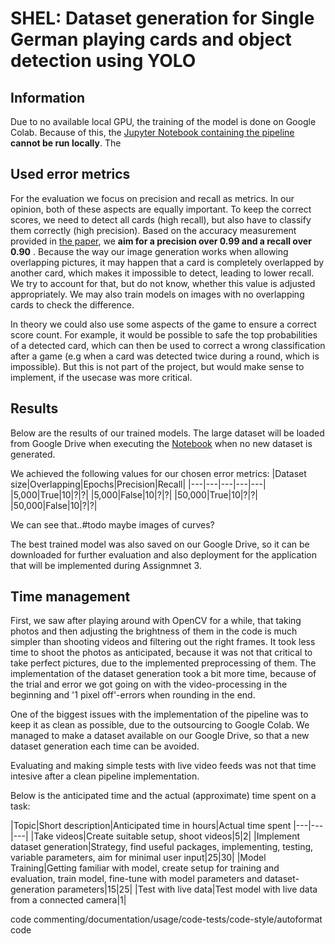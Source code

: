 # SHEL: Dataset generation for Single German playing cards and object detection using YOLO

## Information

Due to no available local GPU, the training of the model is done on Google Colab. Because of this, the [Jupyter Notebook containing the pipeline](../src/pipeline.ipynb) **cannot be run locally**. The 

## Used error metrics
For the evaluation we focus on precision and recall as metrics. In our opinion, both of these aspects are equally important. To keep the correct scores, we need to detect all cards (high recall), but also have to classify them correctly (high precision). Based on the accuracy measurement provided in [the paper](https://arxiv.org/pdf/2109.11861.pdf), we **aim for a precision over 0.99 and a recall over 0.90** . Because the way our image generation works when allowing overlapping pictures, it may happen that a card is completely overlapped by another card, which makes it impossible to detect, leading to lower recall. We try to account for that, but do not know, whether this value is adjusted appropriately. We may also train models on images with no overlapping cards to check the difference.

In theory we could also use some aspects of the game to ensure a correct score count. For example, it would be possible to safe the top probabilities of a detected card, which can then be used to correct a wrong classification after a game (e.g when a card was detected twice during a round, which is impossible). But this is not part of the project, but would make sense to implement, if the usecase was more critical.


## Results
Below are the results of our trained models. The large dataset will be loaded from Google Drive when executing the [Notebook](../src/pipeline.ipynb) when no new dataset is generated.

We achieved the following values for our chosen error metrics:
|Dataset size|Overlapping|Epochs|Precision|Recall|
|---|---|---|---|---|
|5,000|True|10|?|?|
|5,000|False|10|?|?|
|50,000|True|10|?|?|
|50,000|False|10|?|?|

We can see that..#todo
maybe images of curves?


The best trained model was also saved on our Google Drive, so it can be downloaded for further evaluation and also deployment for the application that will be implemented during Assignmnet 3.


## Time management

First, we saw after playing around with OpenCV for a while, that taking photos and then adjusting the brightness of them in the code is much simpler than shooting videos and filtering out the right frames. It took less time to shoot the photos as anticipated, because it was not that critical to take perfect pictures, due to the implemented preprocessing of them. The implementation of the dataset generation took a bit more time, because of the trial and error we got going on with the video-processing in the beginning and '1 pixel off'-errors when rounding in the end.

One of the biggest issues with the implementation of the pipeline was to keep it as clean as possible, due to the outsourcing to Google Colab. We managed to make a dataset available on our Google Drive, so that a new dataset generation each time can be avoided.

Evaluating and making simple tests with live video feeds was not that time intesive after a clean pipeline implementation.

Below is the anticipated time and the actual (approximate) time spent on a task:

|Topic|Short description|Anticipated time in hours|Actual time spent
|---|---|---|
|Take videos|Create suitable setup, shoot videos|5|2|
|Implement dataset generation|Strategy, find useful packages, implementing, testing, variable parameters, aim for minimal user input|25|30|
|Model Training|Getting familiar with model, create setup for training and evaluation, train model, fine-tune with model parameters and dataset-generation parameters|15|25|
|Test with live data|Test model with live data from a connected camera|1|






code commenting/documentation/usage/code-tests/code-style/autoformat code